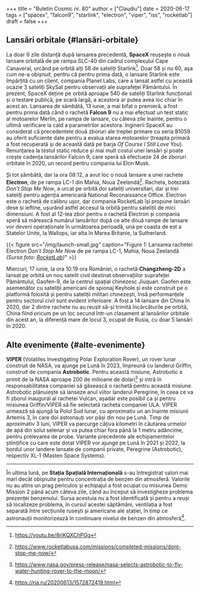 +++
title = "Buletin Cosmic nr. 80"
author = ["Claudiu"]
date = 2020-06-17
tags = ["spacex", "falcon9", "starlink", "electron", "viper", "iss", "rocketlab"]
draft = false
+++

## Lansări orbitale {#lansări-orbitale}

La doar 9 zile distanță după lansarea precedentă, **SpaceX** reușește o nouă lansare orbitală de pe rampa SLC-40 din cadrul complexului Cape Canaveral, urcând pe orbită alți 58 de sateliți Starlink[^fn:1]. Doar 58 și nu 60, așa cum ne-a obișnuit, pentru că pentru prima dată, o lansare Starlink este împărțită cu un client, compania Planet Labs, care a lansat astfel cu această ocazie 3 sateliți SkySat pentru observații ale suprafeței Pământului. În prezent, SpaceX deține pe orbită aproape 540 de sateliți Starlink funcționali și o testare publică, pe scară largă, a acestora ar putea avea loc chiar în acest an. Lansarea de sâmbătă, 13 iunie, a mai bifat o premieră, a fost pentru prima dată când o rachetă **Falcon 9** nu a mai efectuat un test static al motoarelor Merlin, pe rampa de lansare, cu câteva zile înainte, pentru o ultimă verificare la cald a parametrilor acestora. Inginerii SpaceX au considerat că precedentele două zboruri ale treptei primare cu seria B1059 au oferit suficiente date pentru a evalua starea motoarelor (treapta primară a fost recuperată și de această dată pe barja _Of Course I Still Love You_). Renunțarea la testul static reduce și mai mult costul unei lansări și poate crește cadența lansărilor Falcon 9, care speră să efectueze 24 de zboruri orbitale în 2020, un record pentru compania lui Elon Musk.

Și tot sâmbătă, dar la ora 08:12, a avut loc o nouă lansare a unei rachete **Electron**, de pe rampa LC-1 din Mahia, Noua Zeelendă[^fn:2]. Racheta, botezată _Don't Stop Me Now_, a urcat pe orbită doi sateliți universitari, dar și trei sateliți pentru agenția americană National Reconaissance Office. Electron este o rachetă de calibru ușor, dar compania RocketLab își propune lansări dese și ieftine, ușurând astfel accesul la orbită pentru sateliții de mici dimensiuni. A fost al 12-lea zbor pentru o rachetă Electron și compania speră să mărească numărul lansărilor după ce alte două rampe de lansare vor deveni operaționale în următoarea perioadă, una pe coasta de est a Statelor Unite, la Wallops, iar alta în Marea Britanie, la Sutherland.

{{< figure src="/img/launch-small.jpg" caption="Figure 1: Lansarea rachetei Electron _Don't Stop Me Now_ de pe rampa LC-1, Mahia, Noua Zeelandă _(Sursa foto: [RocketLab](https://www.rocketlabusa.com/assets/Uploads/Dont-Stop-Me-Now-launch-small.jpg))_" >}}

Miercuri, 17 iunie, la ora 10:19 ora României, o rachetă **Changzheng-2D** a lansat pe orbită un nou satelit civil destinat observațiilor suprafeței Pământului, Gaofen-9, de la centrul spațial chinezesc Jiuquan. Gaofen este asemenător cu sateliții americani de spionaj Keyhole și este construit pe o platformă folosită și pentru sateliții militari chinezești, însă performanțele pentru sectorul civil sunt evident inferioare. A fost a 14 lansare din China în 2020, dar 2 dintre rachete nu au reușit să-și trimită încărcăturile pe orbită, China fiind oricum pe un loc secund într-un clasament al lansărilor orbitale din acest an, la diferență mare de locul 3, ocupat de Rusia, cu doar 5 lansări în 2020.


## Alte evenimente {#alte-evenimente}

**VIPER** (Volatiles Investigating Polar Exploration Rover), un rover lunar construit de NASA, va ajunge pe Lună în 2023, împreună cu landerul Griffin, construit de compania **Astrobotic**. Pentru această misiune, Astrobotic a primit de la NASA aproape 200 de milioane de dolari[^fn:3] și intră în responsabilitatea companiei să găsească o rachetă pentru această misiune. Astrobotic plănuiește să lanseze anul viitor landerul Peregrine, în ceea ce va fi zborul inaugural al rachetei Vulcan, așadar este posibil ca și pentru misiunea Griffin/VIPER să fie selectată racheta companiei ULA. VIPER urmează să ajungă la Polul Sud lunar, cu aproximativ un an înainte misiunii Artemis 3, în care doi astronauți vor păși din nou pe Lună. Timp de aproximativ 3 luni, VIPER va parcurge câțiva kilometri în căutarea urmelor de apă din solul selenar și va putea chiar fora până la 1 metru adâncime, pentru prelevarea de probe. Variante precedente ale echipamentelor științifice cu care este dotat VIPER vor ajunge pe Lună în 2021 și 2022, la bordul unor landere lansate de companii private, Peregrine (Astrobotic), respectiv XL-1 (Masten Space Systems).

---

În ultima lună, pe **Stația Spațială Internațională** s-au întregistrat valori mai mari decât obișnuite pentru concentrația de benzen din atmosferă. Valorile nu au atins un prag periculos și echipajul a fost ocupat cu misiunea Demo Mission 2 până acum câteva zile, când au început să investigheze problema prezenței benzenului. Sursa acestuia nu a fost identificată și pentru a reuși să localizeze problema, în cursul acestei săptămâni, ventilația a fost separată între secțiunile rusești și americane ale stației, în timp ce astronauții monitorizează în continuare nivelul de benzen din atmosferă[^fn:4].

[^fn:1]: <https://youtu.be/8riKQXChPGg>
[^fn:2]: <https://www.rocketlabusa.com/missions/completed-missions/dont-stop-me-now/>
[^fn:3]: <https://www.nasa.gov/press-release/nasa-selects-astrobotic-to-fly-water-hunting-rover-to-the-moon/>
[^fn:4]: <https://ria.ru/20200613/1572872419.html>